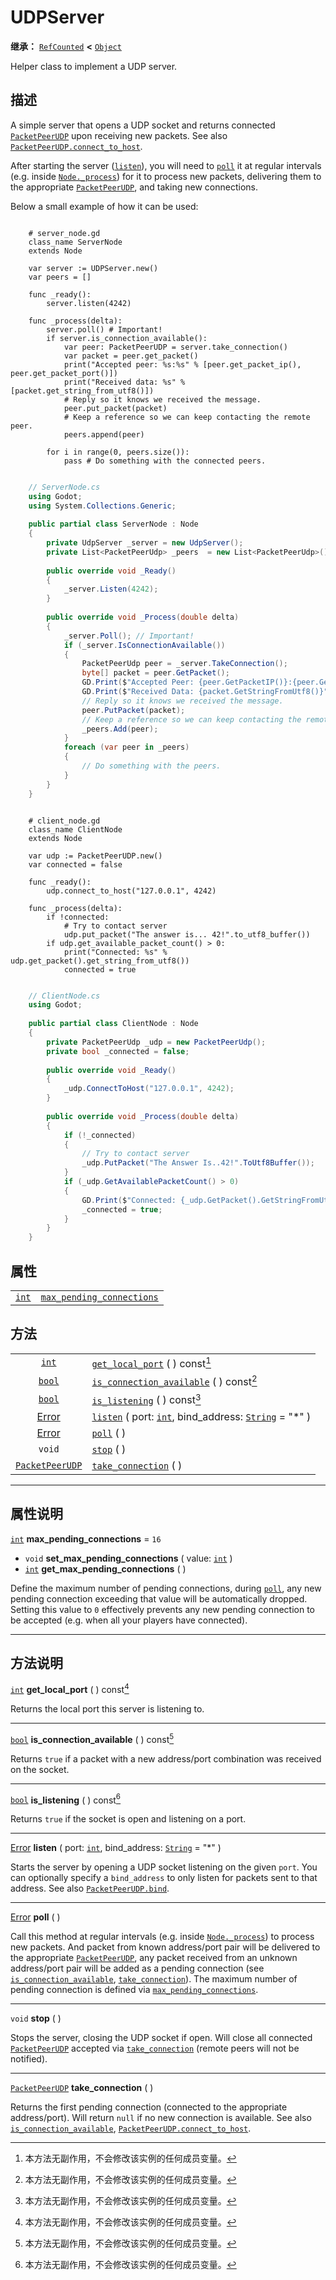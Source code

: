 <!-- ⚠ 请勿编辑本文件 ⚠ -->
<!-- 本文档使用脚本从 WeDot 引擎源码仓库生成。 -->
<!-- 生成脚本：https://github.com/WeDot-Engine/WeDot/tree/4.3/doc/tools/make_md.py； -->
<!-- 原文件：https://github.com/WeDot-Engine/WeDot/tree/4.3/doc/classes/UDPServer.xml。 -->

<div id="_class_udpserver"></div>

# UDPServer

**继承：** [`RefCounted`](class_refcounted.md) **<** [`Object`](class_object.md)

Helper class to implement a UDP server.

## 描述

A simple server that opens a UDP socket and returns connected [`PacketPeerUDP`](class_packetpeerudp.md) upon receiving new packets. See also [`PacketPeerUDP.connect_to_host`](class_packetpeerudp.md#class_packetpeerudp_method_connect_to_host).

After starting the server ([`listen`](class_udpserver.md#class_udpserver_method_listen)), you will need to [`poll`](class_udpserver.md#class_udpserver_method_poll) it at regular intervals (e.g. inside [`Node._process`](class_node.md#class_node_private_method__process)) for it to process new packets, delivering them to the appropriate [`PacketPeerUDP`](class_packetpeerudp.md), and taking new connections.

Below a small example of how it can be used:



```gdscript

    # server_node.gd
    class_name ServerNode
    extends Node
    
    var server := UDPServer.new()
    var peers = []
    
    func _ready():
        server.listen(4242)
    
    func _process(delta):
        server.poll() # Important!
        if server.is_connection_available():
            var peer: PacketPeerUDP = server.take_connection()
            var packet = peer.get_packet()
            print("Accepted peer: %s:%s" % [peer.get_packet_ip(), peer.get_packet_port()])
            print("Received data: %s" % [packet.get_string_from_utf8()])
            # Reply so it knows we received the message.
            peer.put_packet(packet)
            # Keep a reference so we can keep contacting the remote peer.
            peers.append(peer)
    
        for i in range(0, peers.size()):
            pass # Do something with the connected peers.
```

```csharp

    // ServerNode.cs
    using Godot;
    using System.Collections.Generic;
    
    public partial class ServerNode : Node
    {
        private UdpServer _server = new UdpServer();
        private List<PacketPeerUdp> _peers  = new List<PacketPeerUdp>();
    
        public override void _Ready()
        {
            _server.Listen(4242);
        }
    
        public override void _Process(double delta)
        {
            _server.Poll(); // Important!
            if (_server.IsConnectionAvailable())
            {
                PacketPeerUdp peer = _server.TakeConnection();
                byte[] packet = peer.GetPacket();
                GD.Print($"Accepted Peer: {peer.GetPacketIP()}:{peer.GetPacketPort()}");
                GD.Print($"Received Data: {packet.GetStringFromUtf8()}");
                // Reply so it knows we received the message.
                peer.PutPacket(packet);
                // Keep a reference so we can keep contacting the remote peer.
                _peers.Add(peer);
            }
            foreach (var peer in _peers)
            {
                // Do something with the peers.
            }
        }
    }
```





```gdscript

    # client_node.gd
    class_name ClientNode
    extends Node
    
    var udp := PacketPeerUDP.new()
    var connected = false
    
    func _ready():
        udp.connect_to_host("127.0.0.1", 4242)
    
    func _process(delta):
        if !connected:
            # Try to contact server
            udp.put_packet("The answer is... 42!".to_utf8_buffer())
        if udp.get_available_packet_count() > 0:
            print("Connected: %s" % udp.get_packet().get_string_from_utf8())
            connected = true
```

```csharp

    // ClientNode.cs
    using Godot;
    
    public partial class ClientNode : Node
    {
        private PacketPeerUdp _udp = new PacketPeerUdp();
        private bool _connected = false;
    
        public override void _Ready()
        {
            _udp.ConnectToHost("127.0.0.1", 4242);
        }
    
        public override void _Process(double delta)
        {
            if (!_connected)
            {
                // Try to contact server
                _udp.PutPacket("The Answer Is..42!".ToUtf8Buffer());
            }
            if (_udp.GetAvailablePacketCount() > 0)
            {
                GD.Print($"Connected: {_udp.GetPacket().GetStringFromUtf8()}");
                _connected = true;
            }
        }
    }
```











## 属性

|||
|:-:|:--|
| [`int`](class_int.md) | [`max_pending_connections`](class_udpserver.md#class_udpserver_property_max_pending_connections) | ``16`` |

## 方法

|||
|:-:|:--|
| [`int`](class_int.md)                     | [`get_local_port`](class_udpserver.md#class_udpserver_method_get_local_port) ( ) const[^const]                                                |
| [`bool`](class_bool.md)                   | [`is_connection_available`](class_udpserver.md#class_udpserver_method_is_connection_available) ( ) const[^const]                              |
| [`bool`](class_bool.md)                   | [`is_listening`](class_udpserver.md#class_udpserver_method_is_listening) ( ) const[^const]                                                    |
| [Error](#enum_@globalscope_error)         | [`listen`](class_udpserver.md#class_udpserver_method_listen) ( port: [`int`](class_int.md), bind_address: [`String`](class_string.md) = "*" ) |
| [Error](#enum_@globalscope_error)         | [`poll`](class_udpserver.md#class_udpserver_method_poll) ( )                                                                                  |
| `void`                                    | [`stop`](class_udpserver.md#class_udpserver_method_stop) ( )                                                                                  |
| [`PacketPeerUDP`](class_packetpeerudp.md) | [`take_connection`](class_udpserver.md#class_udpserver_method_take_connection) ( )                                                            |

<!-- rst-class:: classref-section-separator -->

---

## 属性说明

<div id="_class_udpserver_property_max_pending_connections"></div>

[`int`](class_int.md) **max_pending_connections** = ``16`` <div id="class_udpserver_property_max_pending_connections"></div>

- `void` **set_max_pending_connections** ( value: [`int`](class_int.md) )
- [`int`](class_int.md) **get_max_pending_connections** ( )

Define the maximum number of pending connections, during [`poll`](class_udpserver.md#class_udpserver_method_poll), any new pending connection exceeding that value will be automatically dropped. Setting this value to `0` effectively prevents any new pending connection to be accepted (e.g. when all your players have connected).

<!-- rst-class:: classref-section-separator -->

---

## 方法说明

<div id="_class_udpserver_method_get_local_port"></div>

[`int`](class_int.md) **get_local_port** ( ) const[^const]<div id="class_udpserver_method_get_local_port"></div>

Returns the local port this server is listening to.

<!-- rst-class:: classref-item-separator -->

---

<div id="_class_udpserver_method_is_connection_available"></div>

[`bool`](class_bool.md) **is_connection_available** ( ) const[^const]<div id="class_udpserver_method_is_connection_available"></div>

Returns `true` if a packet with a new address/port combination was received on the socket.

<!-- rst-class:: classref-item-separator -->

---

<div id="_class_udpserver_method_is_listening"></div>

[`bool`](class_bool.md) **is_listening** ( ) const[^const]<div id="class_udpserver_method_is_listening"></div>

Returns `true` if the socket is open and listening on a port.

<!-- rst-class:: classref-item-separator -->

---

<div id="_class_udpserver_method_listen"></div>

[Error](#enum_@globalscope_error) **listen** ( port: [`int`](class_int.md), bind_address: [`String`](class_string.md) = "*" )<div id="class_udpserver_method_listen"></div>

Starts the server by opening a UDP socket listening on the given `port`. You can optionally specify a `bind_address` to only listen for packets sent to that address. See also [`PacketPeerUDP.bind`](class_packetpeerudp.md#class_packetpeerudp_method_bind).

<!-- rst-class:: classref-item-separator -->

---

<div id="_class_udpserver_method_poll"></div>

[Error](#enum_@globalscope_error) **poll** ( )<div id="class_udpserver_method_poll"></div>

Call this method at regular intervals (e.g. inside [`Node._process`](class_node.md#class_node_private_method__process)) to process new packets. And packet from known address/port pair will be delivered to the appropriate [`PacketPeerUDP`](class_packetpeerudp.md), any packet received from an unknown address/port pair will be added as a pending connection (see [`is_connection_available`](class_udpserver.md#class_udpserver_method_is_connection_available), [`take_connection`](class_udpserver.md#class_udpserver_method_take_connection)). The maximum number of pending connection is defined via [`max_pending_connections`](class_udpserver.md#class_udpserver_property_max_pending_connections).

<!-- rst-class:: classref-item-separator -->

---

<div id="_class_udpserver_method_stop"></div>

`void` **stop** ( )<div id="class_udpserver_method_stop"></div>

Stops the server, closing the UDP socket if open. Will close all connected [`PacketPeerUDP`](class_packetpeerudp.md) accepted via [`take_connection`](class_udpserver.md#class_udpserver_method_take_connection) (remote peers will not be notified).

<!-- rst-class:: classref-item-separator -->

---

<div id="_class_udpserver_method_take_connection"></div>

[`PacketPeerUDP`](class_packetpeerudp.md) **take_connection** ( )<div id="class_udpserver_method_take_connection"></div>

Returns the first pending connection (connected to the appropriate address/port). Will return `null` if no new connection is available. See also [`is_connection_available`](class_udpserver.md#class_udpserver_method_is_connection_available), [`PacketPeerUDP.connect_to_host`](class_packetpeerudp.md#class_packetpeerudp_method_connect_to_host).

[^virtual]: 本方法通常需要用户覆盖才能生效。
[^const]: 本方法无副作用，不会修改该实例的任何成员变量。
[^vararg]: 本方法除了能接受在此处描述的参数外，还能够继续接受任意数量的参数。
[^constructor]: 本方法用于构造某个类型。
[^static]: 调用本方法无需实例，可直接使用类名进行调用。
[^operator]: 本方法描述的是使用本类型作为左操作数的有效运算符。
[^bitfield]: 这个值是由下列位标志构成位掩码的整数。
[^void]: 无返回值。
